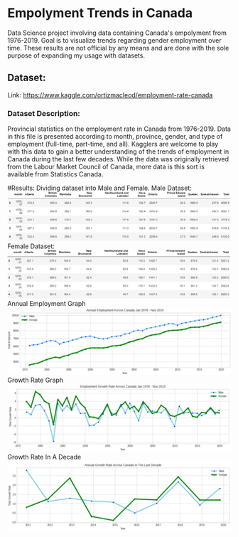 # Empolyment Trends in Canada
Data Science project involving data containing Canada's empolyment from 1976-2019. Goal is to visualize trends regarding gender employment over time.
These results are not official by any means and are done with the sole purpose of expanding my usage with datasets.

## Dataset:
Link: https://www.kaggle.com/ortizmacleod/employment-rate-canada

### Dataset Description:
Provincial statistics on the employment rate in Canada from 1976-2019. Data in this file is presented according to month, province, gender, and type of employment (full-time, part-time, and all). Kagglers are welcome to play with this data to gain a better understanding of the trends of employment in Canada during the last few decades. While the data was originally retrieved from the Labour Market Council of Canada, more data is this sort is available from Statistics Canada.

#Results:
Dividing dataset into Male and Female.
Male Dataset:
![](Results/dfMalehead.png)
Female Dataset:
![](Results/dfFemalehead.png)
Annual Employment Graph
![](Results/firstGraph.png)
Growth Rate Graph
![](Results/secondGraph.png)
Growth Rate In A Decade
![](Results/thirdGraph.png)
